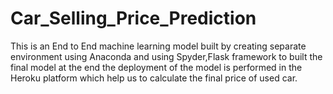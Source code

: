 # Car_Selling_Price_Prediction

This is an End to End machine learning model built by creating separate environment using Anaconda and using Spyder,Flask framework to built the final model at the end the deployment of the model is performed in the Heroku platform which help us to calculate the final price of used car.
